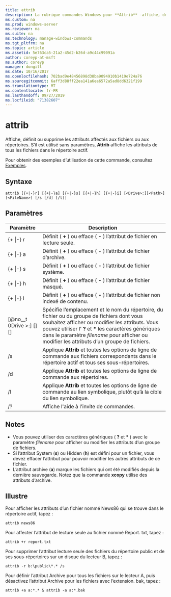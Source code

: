```yaml
---
title: attrib
description: La rubrique commandes Windows pour **Attrib** -affiche, définit ou supprime les attributs affectés aux fichiers ou aux répertoires.
ms.custom: na
ms.prod: windows-server
ms.reviewer: na
ms.suite: na
ms.technology: manage-windows-commands
ms.tgt_pltfrm: na
ms.topic: article
ms.assetid: 5e763ca5-21a2-45d2-b26d-a9c44c99091a
author: coreyp-at-msft
ms.author: coreyp
manager: dongill
ms.date: 10/16/2017
ms.openlocfilehash: 702bad9e48456898d38ba9094910b1419e724a76
ms.sourcegitcommit: 6aff3d88ff22ea141a6ea6572a5ad8dd6321f199
ms.translationtype: MT
ms.contentlocale: fr-FR
ms.lasthandoff: 09/27/2019
ms.locfileid: "71382607"
---
```

# <a name="attrib"></a>attrib



Affiche, définit ou supprime les attributs affectés aux fichiers ou aux répertoires. S’il est utilisé sans paramètres, **Attrib** affiche les attributs de tous les fichiers dans le répertoire actif.

Pour obtenir des exemples d’utilisation de cette commande, consultez [Exemples](#BKMK_examples).

## <a name="syntax"></a>Syntaxe

```
attrib [{+|-}r] [{+|-}a] [{+|-}s] [{+|-}h] [{+|-}i] [<Drive>:][<Path>][<FileName>] [/s [/d] [/l]]
```

## <a name="parameters"></a>Paramètres

|Paramètre|Description|
|---------|-----------|
|{+ \|-} r|Définit ( **+** ) ou efface ( **-** ) l’attribut de fichier en lecture seule.|
|{+ \|-} a|Définit ( **+** ) ou efface ( **-** ) l’attribut de fichier d’archive.|
|{+ \|-} s|Définit ( **+** ) ou efface ( **-** ) l’attribut de fichier système.|
|{+ \|-} h|Définit ( **+** ) ou efface ( **-** ) l’attribut de fichier masqué.|
|{+ \|-} i|Définit ( **+** ) ou efface ( **-** ) l’attribut de fichier non indexé de contenu.|
|[@no__t 0Drive >:] [<Path>] [<FileName>]|Spécifie l’emplacement et le nom du répertoire, du fichier ou du groupe de fichiers dont vous souhaitez afficher ou modifier les attributs. Vous pouvez utiliser l' **?** et **&#42;** les caractères génériques dans le paramètre *filename* pour afficher ou modifier les attributs d’un groupe de fichiers.|
|/s|Applique **Attrib** et toutes les options de ligne de commande aux fichiers correspondants dans le répertoire actif et tous ses sous-répertoires.|
|/d|Applique **Attrib** et toutes les options de ligne de commande aux répertoires.|
|/l|Applique **Attrib** et toutes les options de ligne de commande au lien symbolique, plutôt qu’à la cible du lien symbolique.|
|/?|Affiche l'aide à l'invite de commandes.|

## <a name="remarks"></a>Notes

-   Vous pouvez utiliser des caractères génériques ( **?** et **&#42;** ) avec le paramètre *filename* pour afficher ou modifier les attributs d’un groupe de fichiers.
-   Si l’attribut System (**s**) ou Hidden (**h**) est défini pour un fichier, vous devez effacer l’attribut pour pouvoir modifier les autres attributs de ce fichier.
-   L’attribut archive (**a**) marque les fichiers qui ont été modifiés depuis la dernière sauvegarde. Notez que la commande **xcopy** utilise des attributs d’archive.

## <a name="BKMK_examples"></a>Illustre

Pour afficher les attributs d’un fichier nommé News86 qui se trouve dans le répertoire actif, tapez :
```
attrib news86 
```
Pour affecter l’attribut de lecture seule au fichier nommé Report. txt, tapez :
```
attrib +r report.txt 
```
Pour supprimer l’attribut lecture seule des fichiers du répertoire public et de ses sous-répertoires sur un disque du lecteur B, tapez :
```
attrib -r b:\public\*.* /s 
```
Pour définir l’attribut Archive pour tous les fichiers sur le lecteur A, puis désactivez l’attribut Archive pour les fichiers avec l’extension. bak, tapez :
```
attrib +a a:*.* & attrib -a a:*.bak 
```
